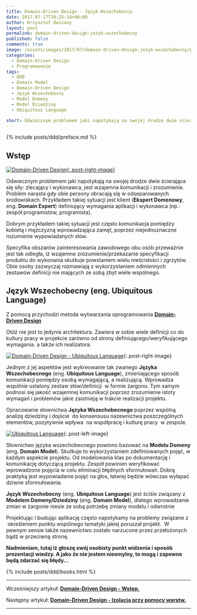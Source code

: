 ```yaml
---
title: Domain-Driven Design - Język Wszechobecny.
date: 2017-07-17T20:25:14+00:00
author: Krzysztof Owsiany
layout: post
permalink: domain-driven-design-jezyk-wszechobecny
published: false
comments: true
image: /assets/images/2017/07/domain-driven-design-jezyk-wszechobecny/post.jpg
categories:
  - Domain-Driven Design
  - Programowanie
tags:
  - DDD
  - Domain Model
  - Domain-Driven Design
  - Język Wszechobecny
  - Model Domeny
  - Model Dziedziny
  - Ubiquitous Language

short: Odwiecznym problemem jaki napotykają na swojej drodze dwie ścierające się siły. Zlecający vs wykonawca. Wzajemna komunikacji vs zrozumienie. Problem narasta gdy obie persony obracają się w odseparowanych środowiskach.
---
```

{% include posts/ddd/preface.md %}

## Wstęp
[![Domain-Driven Design][post]{:.post-right-image}][post-big]

Odwiecznym problemem jaki napotykają na swojej drodze dwie ścierające się siły: zlecający i wykonawca, jest wzajemna komunikacji i zrozumienie. Problem narasta gdy obie persony obracają się w odseparowanych środowiskach. Przykładem takiej sytuacji jest klient (**Ekspert Domenowy**, eng. **Domain Expert**) definiujący wymagania aplikacji i wykonawca (np.: zespół programistów, programista).

Dobrym przykładem takiej sytuacji jest często komunikacja pomiędzy kobietą i mężczyzną wprowadzająca zamęt, poprzez niejednoznaczne rozumienie wypowiadanych słów.
    
Specyfika obszarów zainteresowania zawodowego obu osób przeważnie jest tak odległa, iż wzajemne zrozumienie/przekazanie specyfikacji produktu do wykonania skutkuje powstaniem wielu nieścisłości i zgrzytów. Obie osoby zazwyczaj rozmawiają z wykorzystaniem odmiennych zestawów definicji nie mających ze sobą zbyt wiele wspólnego.
    
## Język Wszechobecny (eng. Ubiquitous Language)

Z pomocą przychodzi metoda wytwarzania oprogramowania **[Domain-Driven Design][ddd-wstep]**

Otóż nie jest to jedynie architektura. Zawiera w sobie wiele definicji co do kultury pracy w projekcie zarówno od strony definiującego/weryfikującego wymagania. a także ich realizatora.

[![Domain-Driven Design - Ubiquitous Language][image1]][image1-big]{:.post-right-image}

Jednym z jej aspektów jest wykreowanie tak zwanego **Języka Wszechobecnego** (eng. **Ubiquitous Language**), zmieniającego sposób komunikacji pomiędzy osobą wymagającą, a realizującą. Wprowadza wspólnie ustalony zestaw słów/definicji  w formie żargonu. Tym samym podnosi się jakość wzajemnej komunikacji poprzez zrozumienie istoty wymagań i problemów jakie zaistnieją w trakcie realizacji projektu.

Opracowanie słownictwa **Języka Wszechobecnego** poprzez wspólną analizę dziedziny i dojście  do konsensusu nazewnictwa poszczególnych elementów, pozytywnie wpływa  na współpracę i kulturę pracy  w zespole.

[![Ubiquitous Language][image2]][image2-big]{:.post-left-image}
      
Słownictwo języka wszechobecnego powinno bazować na **Modelu Domeny** (eng. **Domain Model**). Skutkuje to wykorzystaniem zdefiniowanych pojęć, w każdym aspekcie projektu. Od modelowania klas po dokumentację i komunikację dotyczącą projektu. Zespół powinien weryfikować wprowadzone pojęcia w celu eliminacji błędnych sformułowań. Dobrą praktyką jest wypowiadanie pojęć na głos, łatwiej będzie wówczas wyłapać dziwne sformułowania.    

**Język Wszechobecny** (eng. **Ubiquitous Language**) jest ściśle związany z **Modelem Domeny/Dziedziny** (eng. **Domain Model**), dlatego wprowadzanie zmian w żargonie niesie ze sobą potrzebę zmiany modelu i odwrotnie

Projektując i budując aplikację często napotykamy na problemy związane z  określeniem punktu wspólnego tematyki jakiej poruszał projekt.  W pewnym sensie także nazewnictwo zostało narzucone przez przełożonych bądź w przeciwną stronę.

    
**Nadmieniam, tutaj iż głoszę swój osobisty punkt widzenia i sposób prezentacji wiedzy. A jako że nie jestem nieomylny, to mogą i zapewne będą zdarzać się błędy...**
    
{% include posts/ddd/books.html %}

---
Wcześniejszy artykuł: **[Domain-Driven Design - Wstęp.][previous]**

Następny artykuł: **[Domain-Driven Design - Izolacja przy pomocy warstw.][next]**

---
[previous]: {{site.url}}/domain-driven-design-wstep
[next]: {{site.url}}/domain-driven-design-izolacja-przy-pomocy-warstw

[ddd-wstep]: {{site.url}}/domain-driven-design-wstep

[post]: /assets/images/2017/07/domain-driven-design-jezyk-wszechobecny/post.jpg
[post-big]: /assets/images/2017/07/domain-driven-design-jezyk-wszechobecny/post-big.jpg

[image1]: /assets/images/2017/07/domain-driven-design-jezyk-wszechobecny/image1.png
[image1-big]: /assets/images/2017/07/domain-driven-design-jezyk-wszechobecny/image1-big.png

[image2]: /assets/images/2017/07/domain-driven-design-jezyk-wszechobecny/image2.jpg
[image2-big]: /assets/images/2017/07/domain-driven-design-jezyk-wszechobecny/image2-big.jpg